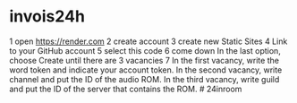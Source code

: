 # invois24h
1 open https://render.com
2 create account 
3 create new Static Sites
4 Link to your GitHub account 
5 select this code
6 come down In the last option, choose Create until there are 3 vacancies 
7 In the first vacancy, write the word token and indicate your account token. In the second vacancy, write channel and put the ID of the audio ROM. In the third vacancy, write guild and put the ID of the server that contains the ROM. # 24inroom